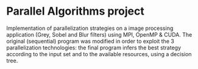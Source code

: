 # Parallel Algorithms project
Implementation of parallelization strategies on a image processing application (Grey, Sobel and Blur filters) using MPI, OpenMP & CUDA.
The original (sequential) program was modified in order to exploit the 3 parallelization technologies: the final program infers the best strategy according to the input set and to the available resources, using a decision tree.
